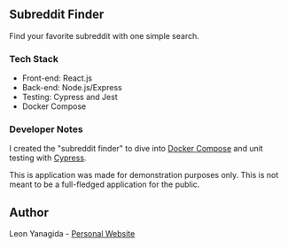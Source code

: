 ## Subreddit Finder

Find your favorite subreddit with one simple search.

### Tech Stack

- Front-end: React.js
- Back-end: Node.js/Express
- Testing: Cypress and Jest
- Docker Compose

### Developer Notes

I created the "subreddit finder" to dive into [Docker Compose](https://github.com/docker/compose) and unit testing with [Cypress](https://github.com/cypress-io/cypress).

This is application was made for demonstration purposes only. This is not meant to be a full-fledged application for the public.

## Author

Leon Yanagida - [Personal Website](https://leonyanagida.com)
